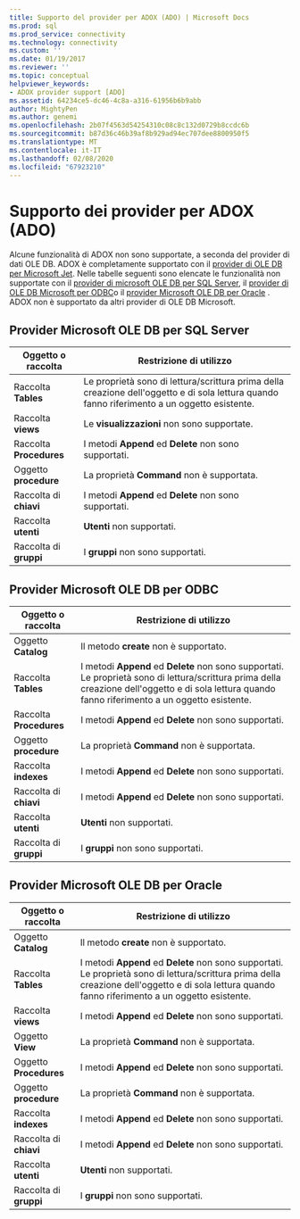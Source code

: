 ```yaml
---
title: Supporto del provider per ADOX (ADO) | Microsoft Docs
ms.prod: sql
ms.prod_service: connectivity
ms.technology: connectivity
ms.custom: ''
ms.date: 01/19/2017
ms.reviewer: ''
ms.topic: conceptual
helpviewer_keywords:
- ADOX provider support [ADO]
ms.assetid: 64234ce5-dc46-4c8a-a316-61956b6b9abb
author: MightyPen
ms.author: genemi
ms.openlocfilehash: 2b07f4563d54254310c08c8c132d0729b8ccdc6b
ms.sourcegitcommit: b87d36c46b39af8b929ad94ec707dee8800950f5
ms.translationtype: MT
ms.contentlocale: it-IT
ms.lasthandoff: 02/08/2020
ms.locfileid: "67923210"
---
```

# <a name="provider-support-for-adox-ado"></a>Supporto dei provider per ADOX (ADO)
Alcune funzionalità di ADOX non sono supportate, a seconda del provider di dati OLE DB. ADOX è completamente supportato con il [provider di OLE DB per Microsoft Jet](../../../ado/guide/appendixes/microsoft-ole-db-provider-for-microsoft-jet.md). Nelle tabelle seguenti sono elencate le funzionalità non supportate con il [provider di microsoft OLE DB per SQL Server](../../../ado/guide/appendixes/microsoft-ole-db-provider-for-sql-server.md), il [provider di OLE DB Microsoft per ODBC](../../../ado/guide/appendixes/microsoft-ole-db-provider-for-odbc.md)o il [provider Microsoft OLE DB per Oracle](../../../ado/guide/appendixes/microsoft-ole-db-provider-for-oracle.md) . ADOX non è supportato da altri provider di OLE DB Microsoft.  
  
## <a name="microsoft-ole-db-provider-for-sql-server"></a>Provider Microsoft OLE DB per SQL Server  
  
|Oggetto o raccolta|Restrizione di utilizzo|  
|--------------------------|-----------------------|  
|Raccolta **Tables**|Le proprietà sono di lettura/scrittura prima della creazione dell'oggetto e di sola lettura quando fanno riferimento a un oggetto esistente.|  
|Raccolta **views**|Le **visualizzazioni** non sono supportate.|  
|Raccolta **Procedures**|I metodi **Append** ed **Delete** non sono supportati.|  
|Oggetto **procedure**|La proprietà **Command** non è supportata.|  
|Raccolta di **chiavi**|I metodi **Append** ed **Delete** non sono supportati.|  
|Raccolta **utenti**|**Utenti** non supportati.|  
|Raccolta di **gruppi**|I **gruppi** non sono supportati.|  
  
## <a name="microsoft-ole-db-provider-for-odbc"></a>Provider Microsoft OLE DB per ODBC  
  
|Oggetto o raccolta|Restrizione di utilizzo|  
|--------------------------|-----------------------|  
|Oggetto **Catalog**|Il metodo **create** non è supportato.|  
|Raccolta **Tables**|I metodi **Append** ed **Delete** non sono supportati. Le proprietà sono di lettura/scrittura prima della creazione dell'oggetto e di sola lettura quando fanno riferimento a un oggetto esistente.|  
|Raccolta **Procedures**|I metodi **Append** ed **Delete** non sono supportati.|  
|Oggetto **procedure**|La proprietà **Command** non è supportata.|  
|Raccolta **indexes**|I metodi **Append** ed **Delete** non sono supportati.|  
|Raccolta di **chiavi**|I metodi **Append** ed **Delete** non sono supportati.|  
|Raccolta **utenti**|**Utenti** non supportati.|  
|Raccolta di **gruppi**|I **gruppi** non sono supportati.|  
  
## <a name="microsoft-ole-db-provider-for-oracle"></a>Provider Microsoft OLE DB per Oracle  
  
|Oggetto o raccolta|Restrizione di utilizzo|  
|--------------------------|-----------------------|  
|Oggetto **Catalog**|Il metodo **create** non è supportato.|  
|Raccolta **Tables**|I metodi **Append** ed **Delete** non sono supportati. Le proprietà sono di lettura/scrittura prima della creazione dell'oggetto e di sola lettura quando fanno riferimento a un oggetto esistente.|  
|Raccolta **views**|I metodi **Append** ed **Delete** non sono supportati.|  
|Oggetto **View**|La proprietà **Command** non è supportata.|  
|Oggetto **Procedures**|I metodi **Append** ed **Delete** non sono supportati.|  
|Oggetto **procedure**|La proprietà **Command** non è supportata.|  
|Raccolta **indexes**|I metodi **Append** ed **Delete** non sono supportati.|  
|Raccolta di **chiavi**|I metodi **Append** ed **Delete** non sono supportati.|  
|Raccolta **utenti**|**Utenti** non supportati.|  
|Raccolta di **gruppi**|I **gruppi** non sono supportati.|
